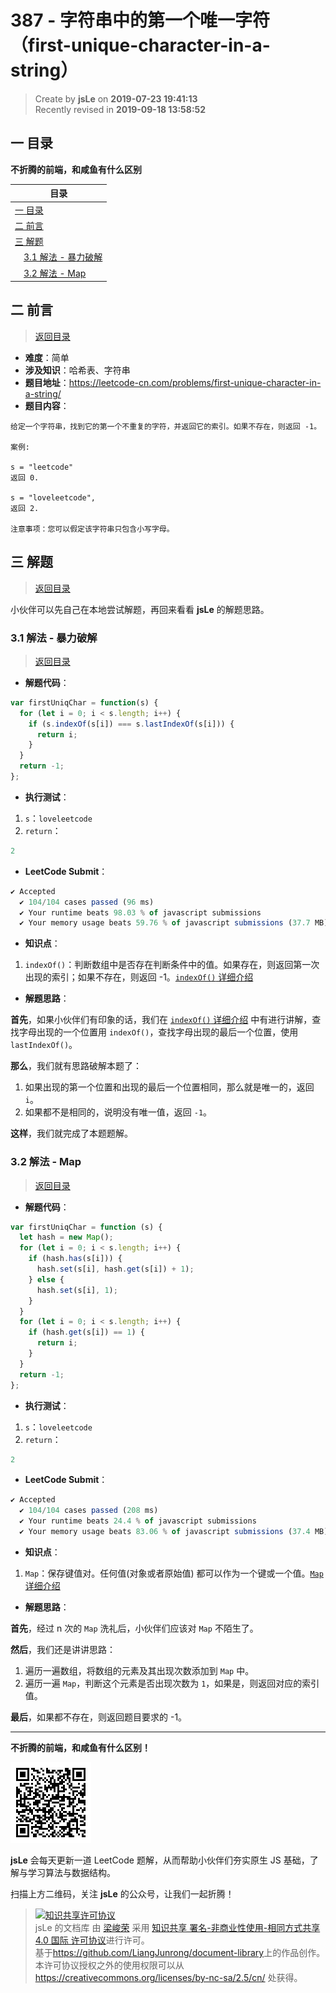 387 - 字符串中的第一个唯一字符（first-unique-character-in-a-string）
===

> Create by **jsLe** on **2019-07-23 19:41:13**  
> Recently revised in **2019-09-18 13:58:52**

## <a name="chapter-one" id="chapter-one">一 目录</a>

**不折腾的前端，和咸鱼有什么区别**

| 目录 |
| --- | 
| [一 目录](#chapter-one) | 
| <a name="catalog-chapter-two" id="catalog-chapter-two"></a>[二 前言](#chapter-two) |
| <a name="catalog-chapter-three" id="catalog-chapter-three"></a>[三 解题](#chapter-three) |
| &emsp;[3.1 解法 - 暴力破解](#chapter-three-one) |
| &emsp;[3.2 解法 - Map](#chapter-three-two) |

## <a name="chapter-two" id="chapter-two">二 前言</a>

> [返回目录](#chapter-one)

* **难度**：简单
* **涉及知识**：哈希表、字符串
* **题目地址**：https://leetcode-cn.com/problems/first-unique-character-in-a-string/
* **题目内容**：

```
给定一个字符串，找到它的第一个不重复的字符，并返回它的索引。如果不存在，则返回 -1。

案例:

s = "leetcode"
返回 0.

s = "loveleetcode",
返回 2.

注意事项：您可以假定该字符串只包含小写字母。
```

## <a name="chapter-three" id="chapter-three">三 解题</a>

> [返回目录](#chapter-one)

小伙伴可以先自己在本地尝试解题，再回来看看 **jsLe** 的解题思路。

### <a name="chapter-three-one" id="chapter-three-one">3.1 解法 - 暴力破解</a>

> [返回目录](#chapter-one)

* **解题代码**：

```js
var firstUniqChar = function(s) {
  for (let i = 0; i < s.length; i++) {
    if (s.indexOf(s[i]) === s.lastIndexOf(s[i])) {
      return i;
    }
  }
  return -1;
};
```

* **执行测试**：

1. `s`：`loveleetcode`
2. `return`：

```js
2
```

* **LeetCode Submit**：

```js
✔ Accepted
  ✔ 104/104 cases passed (96 ms)
  ✔ Your runtime beats 98.03 % of javascript submissions
  ✔ Your memory usage beats 59.76 % of javascript submissions (37.7 MB)
```

* **知识点**：

1. `indexOf()`：判断数组中是否存在判断条件中的值。如果存在，则返回第一次出现的索引；如果不存在，则返回 -1。[`indexOf()` 详细介绍](https://github.com/LiangJunrong/document-library/blob/master/JavaScript-library/JavaScript/%E5%86%85%E7%BD%AE%E5%AF%B9%E8%B1%A1/Array/indexOf.md)

* **解题思路**：

**首先**，如果小伙伴们有印象的话，我们在 [`indexOf()` 详细介绍](https://github.com/LiangJunrong/document-library/blob/master/JavaScript-library/JavaScript/%E5%86%85%E7%BD%AE%E5%AF%B9%E8%B1%A1/Array/indexOf.md) 中有进行讲解，查找字母出现的一个位置用 `indexOf()`，查找字母出现的最后一个位置，使用 `lastIndexOf()`。

**那么**，我们就有思路破解本题了：

1. 如果出现的第一个位置和出现的最后一个位置相同，那么就是唯一的，返回 `i`。
2. 如果都不是相同的，说明没有唯一值，返回 `-1`。

**这样**，我们就完成了本题题解。

### <a name="chapter-three-two" id="chapter-three-two">3.2 解法 - Map</a>

> [返回目录](#chapter-one)

* **解题代码**：

```js
var firstUniqChar = function (s) {
  let hash = new Map();
  for (let i = 0; i < s.length; i++) {
    if (hash.has(s[i])) {
      hash.set(s[i], hash.get(s[i]) + 1);
    } else {
      hash.set(s[i], 1);
    }
  }
  for (let i = 0; i < s.length; i++) {
    if (hash.get(s[i]) == 1) {
      return i;
    }
  }
  return -1;
};
```

* **执行测试**：

1. `s`：`loveleetcode`
2. `return`：

```js
2
```

* **LeetCode Submit**：

```js
✔ Accepted
  ✔ 104/104 cases passed (208 ms)
  ✔ Your runtime beats 24.4 % of javascript submissions
  ✔ Your memory usage beats 83.06 % of javascript submissions (37.4 MB)
```

* **知识点**：

1. `Map`：保存键值对。任何值(对象或者原始值) 都可以作为一个键或一个值。[`Map` 详细介绍](https://github.com/LiangJunrong/document-library/blob/master/JavaScript-library/JavaScript/%E5%86%85%E7%BD%AE%E5%AF%B9%E8%B1%A1/Map/README.md)

* **解题思路**：

**首先**，经过 n 次的 `Map` 洗礼后，小伙伴们应该对 `Map` 不陌生了。

**然后**，我们还是讲讲思路：

1. 遍历一遍数组，将数组的元素及其出现次数添加到 `Map` 中。
2. 遍历一遍 `Map`，判断这个元素是否出现次数为 `1`，如果是，则返回对应的索引值。

**最后**，如果都不存在，则返回题目要求的 -1。

---

**不折腾的前端，和咸鱼有什么区别！**

![图](../../../public-repertory/img/z-small-wechat-public-address.jpg)

**jsLe** 会每天更新一道 LeetCode 题解，从而帮助小伙伴们夯实原生 JS 基础，了解与学习算法与数据结构。

扫描上方二维码，关注 **jsLe** 的公众号，让我们一起折腾！

> <a rel="license" href="http://creativecommons.org/licenses/by-nc-sa/4.0/"><img alt="知识共享许可协议" style="border-width:0" src="https://i.creativecommons.org/l/by-nc-sa/4.0/88x31.png" /></a><br /><span xmlns:dct="http://purl.org/dc/terms/" property="dct:title">jsLe 的文档库</span> 由 <a xmlns:cc="http://creativecommons.org/ns#" href="https://github.com/LiangJunrong/document-library" property="cc:attributionName" rel="cc:attributionURL">梁峻荣</a> 采用 <a rel="license" href="http://creativecommons.org/licenses/by-nc-sa/4.0/">知识共享 署名-非商业性使用-相同方式共享 4.0 国际 许可协议</a>进行许可。<br />基于<a xmlns:dct="http://purl.org/dc/terms/" href="https://github.com/LiangJunrong/document-library" rel="dct:source">https://github.com/LiangJunrong/document-library</a>上的作品创作。<br />本许可协议授权之外的使用权限可以从 <a xmlns:cc="http://creativecommons.org/ns#" href="https://creativecommons.org/licenses/by-nc-sa/2.5/cn/" rel="cc:morePermissions">https://creativecommons.org/licenses/by-nc-sa/2.5/cn/</a> 处获得。